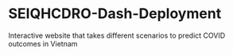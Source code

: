 # SEIQHCDRO-Dash-Deployment
 Interactive website that takes different scenarios to predict COVID outcomes in Vietnam
